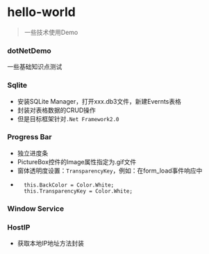 # hello-world
> 一些技术使用Demo

### dotNetDemo
一些基础知识点测试

### Sqlite
* 安装SQLite Manager，打开xxx.db3文件，新建Evernts表格
* 封装对表格数据的CRUD操作
* 但是目标框架针对`.Net Framework2.0`	

### Progress Bar
* 独立进度条
* PictureBox控件的Image属性指定为.gif文件
* 窗体透明度设置：`TransparencyKey`，例如：在form_load事件响应中
* 
		this.BackColor = Color.White;
		this.TransparencyKey = Color.White;  

### Window Service

### HostIP
* 获取本地IP地址方法封装


